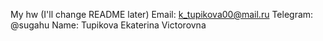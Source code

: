 My hw (I'll change README later)
Email: k_tupikova00@mail.ru
Telegram: @sugahu
Name: Tupikova Ekaterina Victorovna